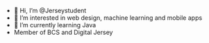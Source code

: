 - 👋 Hi, I’m @Jerseystudent
- 👀 I’m interested in web design, machine learning and mobile apps
- 🌱 I’m currently learning Java
- Member of BCS and Digital Jersey

<!---
Jerseystudent/Jerseystudent is a ✨ special ✨ repository because its `README.md` (this file) appears on your GitHub profile.
You can click the Preview link to take a look at your changes.
--->

